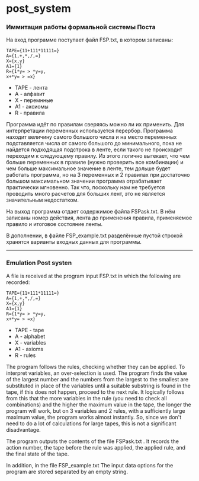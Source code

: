 # post_system
### Иммитация работы формальной системы Поста
На вход программе поступает файл FSP.txt, в котором записаны:
```
TAPE={11+111*11111=}
A={1,+,*,/,=}
X={x,y}
A1={1}
R={1*y= > *y=y,
x+*y= > =x}
```
- TAPE - лента
- A - алфавит
- X - перемнные
- A1 - аксиомы
- R - правила

Программа идёт по правилам сверяясь можно ли их применить. Для интерпретации переменных используется перербор. Программа находит величину самого большого числа и на место переменных подставляется числа от самого большого до минимального, пока не найдется подходящая подстрока в ленте, если такого не происходит переходим к следующему правилу. Из этого логично вытекает, что чем больше переменных в правиле (нужно проверить все комбинации) и чем больше максимальное значение в ленте, тем дольше будет работать программа, но на 3 переменных и 2 правилах при достаточно большом максимальном значении программа отрабатывает практически мгновенно. Так что, поскольку нам не требуется проводить много расчетов для больших лент, это не является значительным недостатком.

На выход программа отдает содержимое файла FSPask.txt. В нём записаны номер действия, лента до применения правила, применяемое правило и итоговое состояние ленты.

В дополнении, в файле FSP_example.txt разделённые пустой строкой хранятся варианты входных данных для программы.

---
### Emulation Post systen
A file is received at the program input FSP.txt in which the following are recorded:
```
TAPE={11+111*11111=}
A={1,+,*,/,=}
X={x,y}
A1={1}
R={1*y= > *y=y,
x+*y= > =x}
```
- TAPE - tape
- A - alphabet
- X - variables
- A1 - axioms
- R - rules

The program follows the rules, checking whether they can be applied. To interpret variables, an over-selection is used. The program finds the value of the largest number and the numbers from the largest to the smallest are substituted in place of the variables until a suitable substring is found in the tape, if this does not happen, proceed to the next rule. It logically follows from this that the more variables in the rule (you need to check all combinations) and the higher the maximum value in the tape, the longer the program will work, but on 3 variables and 2 rules, with a sufficiently large maximum value, the program works almost instantly. So, since we don't need to do a lot of calculations for large tapes, this is not a significant disadvantage.

The program outputs the contents of the file FSPask.txt . It records the action number, the tape before the rule was applied, the applied rule, and the final state of the tape.

In addition, in the file FSP_example.txt The input data options for the program are stored separated by an empty string.
